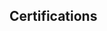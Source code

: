 ## Certifications

<script type="text/javascript" async src="//cdn.youracclaim.com/assets/utilities/embed.js"></script>

<div data-iframe-width="150" data-iframe-height="270" data-share-badge-id="575963dc-4e3e-416f-95e0-ac3d37d1917b" data-share-badge-host="https://www.youracclaim.com"></div>
<div data-iframe-width="150" data-iframe-height="270" data-share-badge-id="1ed4ff0c-b4b1-4364-9058-1bc165a72a4f" data-share-badge-host="https://www.youracclaim.com"></div>
<div data-iframe-width="150" data-iframe-height="270" data-share-badge-id="ec45352f-3777-42d9-9cce-c2412d32d1e5" data-share-badge-host="https://www.youracclaim.com"></div>
<div data-iframe-width="150" data-iframe-height="270" data-share-badge-id="5e7d0682-58b1-4b02-97ac-599ca44a630c" data-share-badge-host="https://www.youracclaim.com"></div>
<div data-iframe-width="150" data-iframe-height="270" data-share-badge-id="96c93be6-0cb0-4a80-927a-f928d8dea6c3" data-share-badge-host="https://www.credly.com"></div><script type="text/javascript" async src="//cdn.credly.com/assets/utilities/embed.js"></script>
<div data-iframe-width="150" data-iframe-height="270" data-share-badge-id="fe8ce893-ab3d-4d39-bfe5-daf45691a897" data-share-badge-host="https://www.credly.com"></div><script type="text/javascript" async src="//cdn.credly.com/assets/utilities/embed.js"></script>
